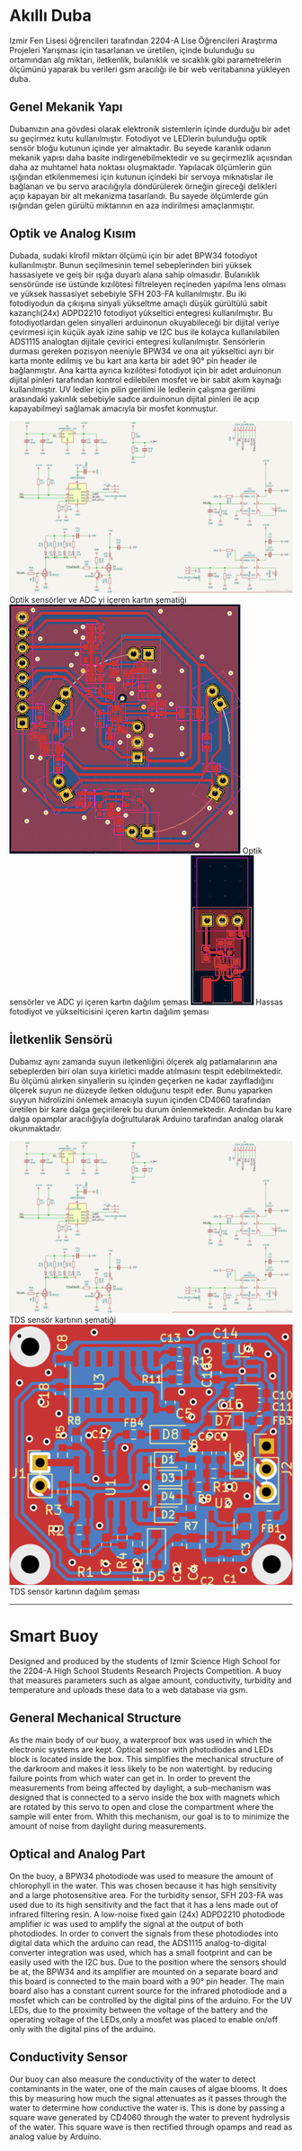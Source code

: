 # Akıllı Duba

Izmir Fen Lisesi öğrencileri tarafından 2204-A Lise Öğrencileri Araştırma Projeleri Yarışması için tasarlanan ve üretilen, içinde bulunduğu su ortamından
alg miktarı, iletkenlik, bulanıklık ve sıcaklık gibi parametrelerin ölçümünü yaparak bu verileri gsm aracılığı ile bir web veritabanına yükleyen duba.

## Genel Mekanik Yapı

Dubamızın ana gövdesi olarak elektronik sistemlerin içinde durduğu bir adet su geçirmez kutu kullanılmıştır. Fotodiyot ve LEDlerin bulunduğu optik sensör
bloğu kutunun içinde yer almaktadır. Bu seyede karanlık odanın mekanik yapısı daha basite indirgenebilmektedir ve su geçirmezlik açıısndan daha az muhtamel
hata noktası oluşmaktadır. Yapılacak ölçümlerin gün ışığından etkilenmemesi için kutunun içindeki bir servoya mıknatıslar ile bağlanan ve bu servo aracılığıyla döndürülerek örneğin gireceği delikleri açıp kapayan bir alt mekanizma tasarlandı. Bu sayede ölçümlerde gün ışığından gelen gürültü miktarının en aza indirilmesi amaçlanmıştır. 

## Optik ve Analog Kısım

Dubada, sudaki klrofil miktarı ölçümü için bir adet BPW34 fotodiyot kullanılmıştır. Bunun seçilmesinin temel sebeplerinden biri yüksek hassasiyete ve geiş bir ışığa duyarlı alana sahip olmasıdır. Bulanıklık sensöründe ise üstünde kızılötesi filtreleyen reçineden yapılma lens olması ve yüksek hassasiyet sebebiyle SFH 203-FA kullanılmıştır. Bu iki fotodiyodun da çıkışına sinyali yükseltme amaçlı düşük gürültülü sabit kazançlı(24x) ADPD2210 fotodiyot yükseltici entegresi kullanılmıştır. Bu fotodiyotlardan gelen sinyalleri arduinonun okuyabileceği bir dijital veriye çevirmesi için küçük ayak izine sahip ve I2C bus ile kolayca kullanılabilen ADS1115 analogtan dijitale çevirici entegresi kullanılmıştır. Sensörlerin durması gereken pozisyon neeniyle BPW34 ve ona ait yükseltici ayrı bir karta monte edilmiş ve bu kart ana karta bir adet 90° pin header ile bağlanmıştır. Ana kartta ayrıca kızılötesi fotodiyot için bir adet arduinonun dijital pinleri tarafından kontrol edilebilen mosfet ve bir sabit akım kaynağı kullanılmıştır. UV ledler için pilin gerilimi ile ledlerin çalışma gerilimi arasındaki yakınlık sebebiyle sadce arduinonun dijital pinleri ile açıp kapayabilmeyi sağlamak amacıyla bir mosfet konmuştur.

![A](https://github.com/ErAk042/akilli_duba/blob/main/resimler/Ekran%20Al%C4%B1nt%C4%B1s%C4%B12.PNG?raw=true)
Optik sensörler ve ADC yi içeren kartın şematiği
![A](https://github.com/ErAk042/akilli_duba/blob/main/resimler/Ekran%20Al%C4%B1nt%C4%B1s%C4%B1.PNG?raw=true)
Optik sensörler ve ADC yi içeren kartın dağılım şeması
![A](https://github.com/ErAk042/akilli_duba/blob/main/resimler/Ekran%20Al%C4%B1nt%C4%B1s%C4%B11.PNG?raw=true)
Hassas fotodiyot ve yükselticisini içeren kartın dağılım şeması


## İletkenlik Sensörü

Dubamız aynı zamanda suyun iletkenliğini ölçerek alg patlamalarının ana sebeplerden biri olan suya kirletici madde atılmasını tespit edebilmektedir. Bu ölçümü alırken sinyallerin su içinden geçerken ne kadar zayıfladığını ölçerek suyun ne düzeyde iletken olduğunu tespit eder. Bunu yaparken suyyun hidrolizini önlemek amacıyla suyun içinden CD4060 tarafından üretilen bir kare dalga geçirilerek bu durum önlenmektedir. Ardından bu kare dalga opamplar aracılığıyla doğrultularak Arduino tarafından analog olarak okunmaktadır. 

![A](https://github.com/ErAk042/akilli_duba/blob/main/resimler/Ekran%20Al%C4%B1nt%C4%B1s%C4%B12.PNG?raw=true)
TDS sensör kartının şematiği
![A](https://github.com/ErAk042/akilli_duba/blob/main/resimler/Ekran%20g%C3%B6r%C3%BCnt%C3%BCs%C3%BC%202023-06-01%20095348.png?raw=true)
TDS sensör kartının dağılım şeması



------------------------------------------------------------------------------------------------------------------------------------------------------------------

# Smart Buoy

Designed and produced by the students of Izmir Science High School for the 2204-A High School Students Research Projects Competition.
A buoy that measures parameters such as algae amount, conductivity, turbidity and temperature and uploads these data to a web database via gsm.

## General Mechanical Structure

As the main body of our buoy, a waterproof box was used in which the electronic systems are kept. Optical sensor with photodiodes and LEDs
block is located inside the box. This simplifies the mechanical structure of the darkroom and makes it less likely to be non watertight.
by reducing failure points from which water can get in. In order to prevent the measurements from being affected by daylight, a sub-mechanism was designed that is connected to a servo inside the box with magnets which are rotated by this servo to open and close the compartment where the sample will enter from. Whith this mechanism, our goal is to to minimize the amount of noise from daylight during measurements. 

## Optical and Analog Part

On the buoy, a BPW34 photodiode was used to measure the amount of chlorophyll in the water. This was chosen because it has high sensitivity and a large photosensitive area. For the turbidity sensor, SFH 203-FA was used due to its high sensitivity and the fact that it has a lens made out of infrared filtering resin. A low-noise fixed gain (24x) ADPD2210 photodiode amplifier ic was used to amplify the signal at the output of both photodiodes. In order to convert the signals from these photodiodes into digital data which the arduino can read, the ADS1115 analog-to-digital converter integration was used, which has a small footprint and can be easily used with the I2C bus. Due to the position where the sensors should be at, the BPW34 and its amplifier are mounted on a separate board and this board is connected to the main board with a 90° pin header. The main board also has a constant current source for the infrared photodiode and a mosfet which can be controlled by the digital pins of the arduino. For the UV LEDs, due to the proximity between the voltage of the battery and the operating voltage of the LEDs,only a mosfet was placed to enable on/off only with the digital pins of the arduino.


## Conductivity Sensor

Our buoy can also measure the conductivity of the water to detect contaminants in the water, one of the main causes of algae blooms. It does this by measuring how much the signal attenuates as it passes through the water to determine how conductive the water is. This is done by passing a square wave generated by CD4060 through the water to prevent hydrolysis of the water. This square wave is then rectified through opamps and read as analog value by Arduino. 


